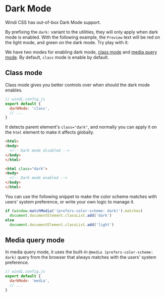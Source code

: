 # Dark Mode

Windi CSS has out-of-box Dark Mode support.

By prefixing the `dark:` variant to the utilities, they will only apply when dark mode is enabled. With the following example, the `Preview` text will be red on the light mode, and green on the dark mode. Try play with it: 

<DarkModeSwitch />

<InlinePlayground :input="'text-red-400 dark:text-green-400'" :showCSS="true" :showPreview="true"/>

We have two modes for enabling dark mode, [class mode](#class-mode) and [media query mode](#media-query-mode). By default, `class` mode is enable by default.

## Class mode

Class mode gives you better controls over when should the dark mode enables.

```js
// windi.config.js
export default {
  darkMode: 'class',
  // ...
}
```

It detects parent element's `class="dark"`, and normally you can apply it on the `html` element to make it affects globally.

```html
<html>
<body>
  <!-- Dark mode disabled -->
</body>
</html>

<html class="dark">
<body>
  <!-- Dark mode enabled -->
</body>
</html>
```

You can use the following snippet to make the color scheme matches with users' system preference, or write your own logic to manage it.

```js
if (window.matchMedia('(prefers-color-scheme: dark)').matches)
  document.documentElement.classList.add('dark')
else
  document.documentElement.classList.add('light')
```

<InlinePlayground 
  :input="'text-white dark:text-white'" 
  :config="{ darkMode: 'class' }"
  :showCSS="true"
  :showPreview="false"
  :showMode="false"
  :showTabs="false"
  :showConfig="true"
  :enableConfig="true"
/>

## Media query mode 

In media query mode, it uses the built-in `@media (prefers-color-scheme: dark)` query from the browser that always matches with the users' system preference. 

```js
// windi.config.js
export default {
  darkMode: 'media',
  // ...
}
```

<InlinePlayground 
  :input="'text-white dark:text-white'" 
  :config="{ darkMode: 'media' }"
  :showCSS="true"
  :showPreview="false"
  :showMode="false"
  :showTabs="false"
  :showConfig="true"
  :enableConfig="true"
/>

